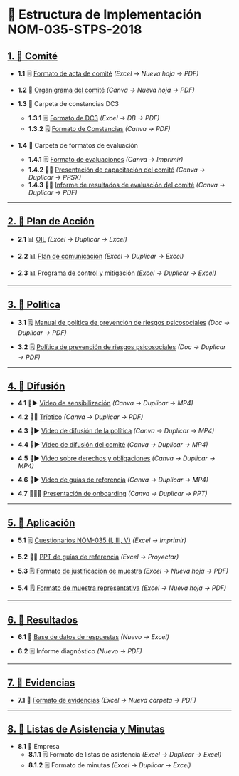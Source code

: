 # 📘 Estructura de Implementación NOM-035-STPS-2018

## [1. 📂 Comité](https://drive.google.com/drive/folders/1T3vKtbdLoICFiMFBKpzb1WySNNfzLZL8?usp=sharing)

- **1.1** 🗒️ [Formato de acta de comité](https://docs.google.com/spreadsheets/d/1xshy5uOTOhnYbK3XiQeNU00sCzBbgELo121SnS90mgk/edit?usp=sharing) *(Excel → Nueva hoja → PDF)*

- **1.2** 👥 [Organigrama del comité](https://www.canva.com/design/DAGo8Glxr-0/mi2GC1-CIdcL8NpsNz-WAQ/edit?utm_content=DAGo8Glxr-0&utm_campaign=designshare&utm_medium=link2&utm_source=sharebutton) *(Canva → Nueva hoja → PDF)*

- **1.3** 📂 Carpeta de constancias DC3
  - **1.3.1** 🗒️ [Formato de DC3](https://docs.google.com/spreadsheets/d/11xJVl-yhgucNpnhgQ01efs-anF-kHoEoTxcYH7U_EKs/edit?usp=sharing) *(Excel → DB → PDF)*
  - **1.3.2** 🗒️ [Formato de Constancias](https://www.canva.com/design/DAGt1Ut1Xuw/r6ZVAsPXgXiFgbGBQIudSQ/edit?utm_content=DAGt1Ut1Xuw&utm_campaign=designshare&utm_medium=link2&utm_source=sharebutton) *(Canva → PDF)*

- **1.4** 📂 Carpeta de formatos de evaluación
  - **1.4.1** 🗒️ [Formato de evaluaciones](https://www.canva.com/design/DAGpiJ3v7t0/TC2hvwko3b7ibq45Oh5lKA/edit?utm_content=DAGpiJ3v7t0&utm_campaign=designshare&utm_medium=link2&utm_source=sharebutton) *(Canva → Imprimir)*
  - **1.4.2** 🧑‍🏫 [Presentación de capacitación del comité](https://www.canva.com/design/DAGt1aH35Cg/rWhcrguS-B4pk8j0RLzvxQ/edit?utm_content=DAGt1aH35Cg&utm_campaign=designshare&utm_medium=link2&utm_source=sharebutton) *(Canva → Duplicar → PPSX)*
  - **1.4.3** 🧑‍🏫 [Informe de resultados de evaluación del comité](https://www.google.com) *(Canva → Duplicar → PDF)*

---

## [2. 📂 Plan de Acción](https://drive.google.com/drive/folders/1zwc_zMZn6Fq9UkBxS11RiQd_hNmjn9ng?usp=sharing)

- **2.1** 📊 [OIL](https://docs.google.com/spreadsheets/d/1ps1SvLa627WjOE8TqXgn2gj_H3ukYH2f1BqQziAsndc/edit?usp=sharing) *(Excel → Duplicar → Excel)*

- **2.2** 📊 [Plan de comunicación](https://docs.google.com/spreadsheets/d/1iUeMJglZo7JAxm8pupURR2-LwIQiCy3UNlLRLDxi1iU/edit?usp=sharing) *(Excel → Duplicar → Excel)*

- **2.3** 📊 [Programa de control y mitigación](https://docs.google.com/spreadsheets/d/1zoSk_ujfQrUxEIqXkS7WgiCG8OsvxAlMsgTaOQ5OXfo/edit?usp=sharing) *(Excel → Duplicar → Excel)*

---

## [3. 📜 Política](https://drive.google.com/drive/folders/17zOhSIqWR4FZs64M_Lz-bmtvG1lX3llP?usp=sharing)


- **3.1** 🗒️ [Manual de política de prevención de riesgos psicosociales](https://docs.google.com/document/d/1GcMANwwKMPgWp5CIkMcYSPT7yP3cvwJU/edit?usp=sharing) *(Doc → Duplicar → PDF)*

- **3.2** 🗒️ [Política de prevención de riesgos psicosociales](https://docs.google.com/document/d/1mmS9m0KHMBQ2taRPwe80eaij97F_i_USv3tUD-Wo3FM/edit?usp=sharing) *(Doc → Duplicar → PDF)*

---

## [4. 📂 Difusión](https://drive.google.com/drive/folders/1-WzgYbZoju1TWZ7IQq2-JerFEEiOO56y?usp=sharing)


- **4.1** 📣▶️ [Video de sensibilización](https://www.canva.com/design/DAGre1gPM80/KEDlZaPVfc0g3Jkh0-qaUQ/edit?utm_content=DAGre1gPM80&utm_campaign=designshare&utm_medium=link2&utm_source=sharebutton) *(Canva → Duplicar → MP4)*

- **4.2** 📣📃 [Tríptico](https://www.canva.com/design/DAGuBfNakvA/IZCkrxeHQWp9iwK7btyNhQ/edit?utm_content=DAGuBfNakvA&utm_campaign=designshare&utm_medium=link2&utm_source=sharebutton) *(Canva → Duplicar → PDF)*

- **4.3** 📣▶️ [Video de difusión de la política](https://www.pendiente.com) *(Canva → Duplicar → MP4)*

- **4.4** 📣▶️ [Video de difusión del comité](https://www.pendiente.com) *(Canva → Duplicar → MP4)*

- **4.5** 📣▶️ [Video sobre derechos y obligaciones](https://www.pendiente.com) *(Canva → Duplicar → MP4)*

- **4.6** 📣▶️ [Video de guías de referencia](https://www.pendiente.com) *(Canva → Duplicar → MP4)*

- **4.7** 📣🧑‍🏫 [Presentación de onboarding](https://www.pendiente.com) *(Canva → Duplicar → PPT)*

---

## [5. 📂 Aplicación](https://drive.google.com/drive/folders/1-WzgYbZoju1TWZ7IQq2-JerFEEiOO56y?usp=sharing)

 - **5.1** 🗒️ [Cuestionarios NOM-035 (I, III, V)](https://docs.google.com/spreadsheets/d/1a4-Imh3RxsUWyzkVnb44i7AfddLwpE5t9yIqDF1JMk8/edit?usp=sharing) *(Excel → Imprimir)*

 - **5.2** 🧑‍🏫 [PPT de guías de referencia](https://docs.google.com/presentation/d/15M3QSIVX_AMTUqeKSa4JuN459Y8TRzVA/edit?usp=sharing) *(Excel → Proyectar)*

- **5.3** 🗒️ [Formato de justificación de muestra](https://docs.google.com/spreadsheets/d/16TE5T9wMSI2S2bWFfejVOP590y8kbtfEhEysBdNnI7M/edit?usp=sharing) *(Excel → Nueva hoja → PDF)*

- **5.4** 🗒️ [Formato de muestra representativa](https://docs.google.com/spreadsheets/d/1EEhkgXMS7siUd_fevWlWDSzyO-3OHnCWWxi_FExG0Ps/edit?usp=sharing) *(Excel → Nueva hoja → PDF)*

---

## [6. 📂 Resultados](https://drive.google.com/drive/folders/1-WzgYbZoju1TWZ7IQq2-JerFEEiOO56y?usp=sharing)

- **6.1** 💾 [Base de datos de respuestas](https://drive.google.com/open?id=1wEUMrUGcwx5LwgqQMC0NhvoMqMFF6Dc4skBaFZhNDdA&usp=drive_copy) *(Nuevo → Excel)*

- **6.2** 🗒️ Informe diagnóstico *(Nuevo → PDF)*

---

## [7. 📂 Evidencias](https://drive.google.com/drive/folders/1IpkCA_j7ij89NzDKZGYC_geIODGXgQNH?usp=sharing)

- **7.1** 📸 [Formato de evidencias](https://docs.google.com/spreadsheets/d/1nFxoZt_OjIEbiVQtsZoXN6DXZWuZ5CVq/edit?usp=sharing) *(Excel → Nueva carpeta → PDF)*

---

## [8. 📂 Listas de Asistencia y Minutas](https://drive.google.com/drive/folders/1S3aYhxfzjBYGjyHaI5nx36XF4GXICFZ_?usp=sharing)

- **8.1** 📂 Empresa
  - **8.1.1** 🗒️ Formato de listas de asistencia *(Excel → Duplicar → Excel)*
  - **8.1.2** 🗒️ Formato de minutas *(Excel → Duplicar → Excel)*
